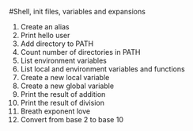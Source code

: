 #Shell, init files, variables and expansions
1. Create an alias
2. Print hello user
3. Add directory to PATH
4. Count number of directories in PATH
5. List environment variables
6. List local and environment variables and functions
7. Create a new local variable
8. Create a new global variable
9. Print the result of addition
10. Print the result of division
11. Breath exponent love
12. Convert from base 2 to base 10
